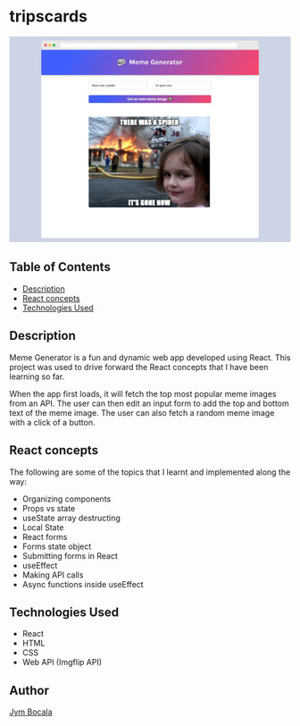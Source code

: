 # tripscards
<div align="center">
  <img src="src/assets/meme-generator-preview.png">
</div>


## Table of Contents

* [Description](#description)
* [React concepts](#react-concepts)
* [Technologies Used](#technologies-used)

## Description

Meme Generator is a fun and dynamic web app developed using React. This project was used to drive forward the React concepts that I have been learning so far.

When the app first loads, it will fetch the top most popular meme images from an API. The user can then edit an input form to add the top and bottom text of the meme image. The user can also fetch a random meme image with a click of a button.


## React concepts

The following are some of the topics that I learnt and implemented along the way:

- Organizing components
- Props vs state
- useState array destructing
- Local State
- React forms
- Forms state object
- Submitting forms in React
- useEffect
- Making API calls
- Async functions inside useEffect


## Technologies Used
- React
- HTML
- CSS
- Web API (Imgflip API)


## Author
[Jym Bocala](https://github.com/jymbocala)
